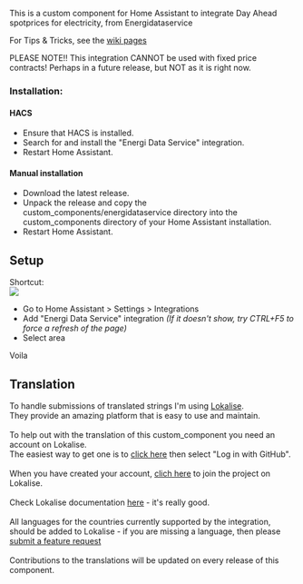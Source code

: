 This is a custom component for Home Assistant to integrate Day Ahead spotprices for electricity, from Energidataservice

For Tips & Tricks, see the [wiki pages](https://github.com/MTrab/energidataservice/wiki)

PLEASE NOTE!! This integration CANNOT be used with fixed price contracts! Perhaps in a future release, but NOT as it is right now.

### Installation:

#### HACS

- Ensure that HACS is installed.
- Search for and install the "Energi Data Service" integration.
- Restart Home Assistant.

#### Manual installation

- Download the latest release.
- Unpack the release and copy the custom_components/energidataservice directory into the custom_components directory of your Home Assistant installation.
- Restart Home Assistant.

## Setup

Shortcut:<br>
[![](https://my.home-assistant.io/badges/config_flow_start.svg)](https://my.home-assistant.io/redirect/config_flow_start/?domain=energidataservice)

* Go to Home Assistant > Settings > Integrations
* Add "Energi Data Service" integration *(If it doesn't show, try CTRL+F5 to force a refresh of the page)*
* Select area

Voila

## Translation

To handle submissions of translated strings I'm using [Lokalise](https://lokalise.com/).<br/>
They provide an amazing platform that is easy to use and maintain.<br/>
<br/>
To help out with the translation of this custom_component you need an account on Lokalise.<br/>
The easiest way to get one is to [click here](https://lokalise.com/login/) then select "Log in with GitHub".<br/>
<br/>
When you have created your account, [clich here](https://app.lokalise.com/public/6177700562fcdf14ea2483.26249049/) to join the project on Lokalise.<br/>
<br/>
Check Lokalise documentation [here](https://docs.lokalise.com/en/) - it's really good.<br/>
<br/>
All languages for the countries currently supported by the integration, should be added to Lokalise - if you are missing a language, then please [submit a feature request](https://github.com/MTrab/energidataservice/issues/new?assignees=&labels=feature+request&template=feature_request.md&title=%5BFR%5D%3A+%3Ctitle%3E)<br/>
<br/>
Contributions to the translations will be updated on every release of this component.
